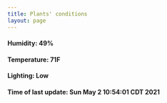 ```yaml
---
title: Plants' conditions
layout: page
---
```



#### Humidity: 49%
#### Temperature: 71F
#### Lighting: Low
#### Time of last update: Sun May  2 10:54:01 CDT 2021
